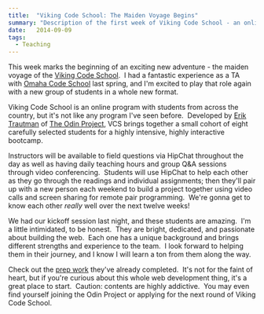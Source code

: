 ```yaml
---
title:  "Viking Code School: The Maiden Voyage Begins"
summary: "Description of the first week of Viking Code School - an online coding bootcamp"
date:   2014-09-09
tags: 
  - Teaching
---
```

This week marks the beginning of an exciting new adventure - the maiden voyage of the <a href="http://www.vikingcodeschool.com/" target="_blank">Viking Code School</a>.  I had a fantastic experience as a TA with <a href="http://omahacodeschool.com/" target="_blank">Omaha Code School</a> last spring, and I'm excited to play that role again with a new group of students in a whole new format.

Viking Code School is an online program with students from across the country, but it's not like any program I've seen before.  Developed by <a href="http://www.eriktrautman.com/" target="_blank">Erik Trautman</a> of <a href="http://www.theodinproject.com/home" target="_blank">The Odin Project</a>, VCS brings together a small cohort of eight carefully selected students for a highly intensive, highly interactive bootcamp.

Instructors will be available to field questions via HipChat throughout the day as well as having daily teaching hours and group Q&amp;A sessions through video conferencing.  Students will use HipChat to help each other as they go through the readings and individual assignments; then they'll pair up with a new person each weekend to build a project together using video calls and screen sharing for remote pair programming.  We're gonna get to know each other <em>really</em> well over the next twelve weeks!

We had our kickoff session last night, and these students are amazing.  I'm a little intimidated, to be honest.  They are bright, dedicated, and passionate about building the web.  Each one has a unique background and brings different strengths and experience to the team.  I look forward to helping them in their journey, and I know I will learn a ton from them along the way.

Check out the <a href="http://www.vikingcodeschool.com/prep" target="_blank">prep work</a> they've already completed.  It's not for the faint of heart, but if you're curious about this whole web development thing, it's a great place to start.  Caution: contents are highly addictive.  You may even find yourself joining the Odin Project or applying for the next round of Viking Code School.